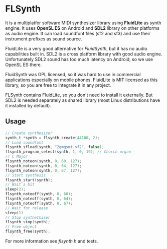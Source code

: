 # FLSynth

It is a multiplatfor software MIDI synthesizer library using **FluidLite** as synth engine.
It uses **OpenSL ES** on Android and **SDL2** library on other platforms as audio 
engine. It can load soundfont files (sf2 and sf3) and use their instrument
prefixes as sound source.

FluidLite is a very good alternative for *FluidSynth*, but it has no
audio capabilities built in. SDL2 is a cross platform library with good audio engine.
Unfortunately SDL2 sound has too much latency on Android, so we use OpenSL ES there.

FluidSynth was GPL licensed, so it was hard to use in commercial
applications especially on mobile phones. FluidLite is MIT licensed 
as this library, so you are free to integrate it in any project.

FLSynth contains FluidLite, so you don't need to install it 
externally. But SDL2 is needed separately as shared library 
(most Linux distributions have it installed by default).

## Usage

```C
// Create synthesizer
synth_t *synth = flsynth_create(44100, 2);
// Load soundfont
flsynth_sfload(synth, "2gmgsmt.sf2", false);
flsynth_program_select(synth, 1, 0, 19); // Church organ
// C Major
flsynth_noteon(synth, 0, 60, 127);
flsynth_noteon(synth, 0, 64, 127);
flsynth_noteon(synth, 0, 67, 127);
// Start synthesis
flsynth_start(synth);
// Wait a bit
sleep(2);
flsynth_noteoff(synth, 0, 60);
flsynth_noteoff(synth, 0, 64);
flsynth_noteoff(synth, 0, 67);
// Wait for release
sleep(1)
// Stop synthethiser
flsynth_stop(synth);
// Free object
flsynth_free(synth);
```

For more information see *flsynth.h* and tests.

